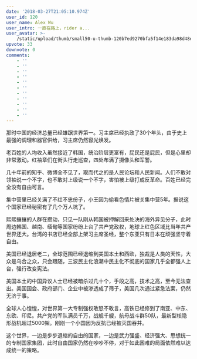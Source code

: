 ```yaml
---
date: '2018-03-27T21:05:10.974Z'
user_id: 120
user_name: Alex Wu
user_intro: 一直在路上，rider a...
user_avatar: >-
    /static/upload/thumb/small50-u-thumb-120b7ed9270bfa5f14e183da98d48ee79ddc81ab986.png
upvote: 33
downvote: 0
comments:
    - ''
    - ''
    - ''
    - ''
    - ''
    - ''
    - ''
    - ''
    - ''
    - ''
    - ''
---
```


那时中国的经济总量已经雄踞世界第一。习主席已经执政了30个年头，由于史上最强的调理和器官供给，习主席仍然容光焕发。

老百姓的人均收入虽然接近了韩国，统治阶层更富有，屁民还是屁民，但是心里却非常激动。红袖章们在街头行走巡查，四处布满了摄像头和军警。

几十年前的知乎、微博全不见了，取而代之的是人民论坛和人民新闻。人们不敢对领袖说一个不字，也不敢对上级说一个不字，害怕被上级打成反革命。百姓已经完全没有自由可言。

集中营里已经关满了不红不忠份子，小王因为偷看色情片被关集中营5年。据说这个国家已经秘密有了几个万人坑了。

熙熙攘攘的人群在攒动，只见一队刚从韩国被押解回来处决的海外异见分子，此时周边韩国、越南、缅甸等国家纷纷上台了共产党政权，地球上红色区域比当年共产世界还大。台湾的书店已经全部上架习主席圣经，整个东亚只有日本在顽强坚守着自由。

美国已经退居老二，全球范围已经退缩到美国本土和西欧，独裁是人类的天性，大众是乌合之众，只会跟随，三波民主化浪潮中民主化不彻底的国家几乎全都强人上台，强行改变宪法。

美国本土的中国异议人士已经被暗杀过几十个，手段之高，技术之高，至今无法查出。美国国会、政府部门、企业中被渗透成了筛子，美国几次通过紧急法案，仍然无济于事。

全球人心惶惶，对世界第一大专制强权敢怒不敢言，高铁已经修到了南亚、中东、东欧、印尼。共产党的军队满员千万，战舰千艘，航母战斗群50队，最新型核隐形战机超过5000架。刚刚一个小国因为反抗已经被灭国吞并。

这个世界，一边是步步退缩的自由的国家，一边是武力强盛、经济强大、思想统一的专制国家集团，此时自由国家仍然在吵吵不停，对于如此困难的局面依然难以达成统一的策略。
